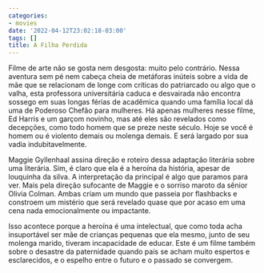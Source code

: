 ```yaml
---
categories:
- movies
date: '2022-04-12T23:02:18-03:00'
tags: []
title: A Filha Perdida
---
```


Filme de arte não se gosta nem desgosta: muito pelo contrário. Nessa aventura sem pé nem cabeça cheia de metáforas inúteis sobre a vida de mãe que se relacionam de longe com críticas do patriarcado ou algo que o valha, esta professora universitária caduca e desvairada não encontra sossego em suas longas férias de acadêmica quando uma família local dá uma de Poderoso Chefão para mulheres. Há apenas mulheres nesse filme, Ed Harris e um garçom novinho, mas até eles são revelados como decepções, como todo homem que se preze neste século. Hoje se você é homem ou é violento demais ou molenga demais. E será largado por sua vadia indubitavelmente.

Maggie Gyllenhaal assina direção e roteiro dessa adaptação literária sobre uma literária. Sim, é claro que ela é a heroína da história, apesar de louquinha da silva. A interpretação da principal é algo que paramos para ver. Mais pela direção sufocante de Maggie e o sorriso maroto da sênior Olivia Colman. Ambas criam um mundo que passeia por flashbacks e constroem um mistério que será revelado quase que por acaso em uma cena nada emocionalmente ou impactante.

Isso acontece porque a heroína é uma intelectual, que como toda acha insuportável ser mãe de crianças pequenas que ela mesmo, junto de seu molenga marido, tiveram incapacidade de educar. Este é um filme também sobre o desastre da paternidade quando pais se acham muito espertos e esclarecidos, e o espelho entre o futuro e o passado se convergem.